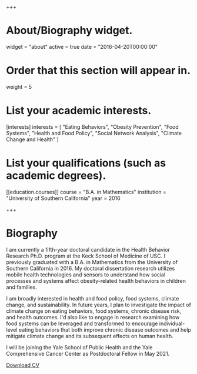 +++
# About/Biography widget.
widget = "about"
active = true
date = "2016-04-20T00:00:00"

# Order that this section will appear in.
weight = 5

# List your academic interests.
[interests]
  interests = [
    "Eating Behaviors",
    "Obesity Prevention",
    "Food Systems",
    "Health and Food Policy",
    "Social Network Analysis",
    "Climate Change and Health"
  ]

# List your qualifications (such as academic degrees).

[[education.courses]]
  course = "B.A. in Mathematics"
  institution = "University of Southern California"
  year = 2016
 
+++

# Biography

I am currently a fifth-year doctoral candidate in the Health Behavior Research Ph.D. program at the Keck School of Medicine of USC. I previously graduated with a B.A. in Mathematics from the University of Southern California in 2016. My doctoral dissertation research utilizes mobile health technologies and sensors to understand how social processes and systems affect obesity-related health behaviors in children and families.

I am broadly interested in health and food policy, food systems, climate change, and sustainability. In future years, I plan to investigate the impact of climate change on eating behaviors, food systems, chronic disease risk, and health outcomes. I'd also like to engage in research examining how food systems can be leveraged and transformed to encourage individual-level eating behaviors that both improve chronic disease outcomes and help mitigate climate change and its subsequent effects on human health. 

I will be joining the Yale School of Public Health and the Yale Comprehensive Cancer Center as Postdoctoral Fellow in May 2021.

[Download CV](http://bit.ly/bmb_cv_12-20)


